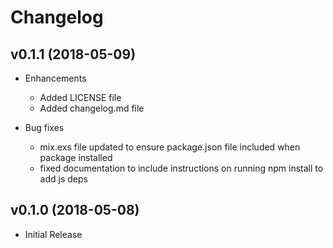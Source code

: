 # Changelog

## v0.1.1 (2018-05-09)

* Enhancements
  * Added LICENSE file
  * Added changelog.md file

* Bug fixes
  * mix.exs file updated to ensure package.json file included when package installed
  * fixed documentation to include instructions on running npm install to add js deps

## v0.1.0 (2018-05-08)

* Initial Release
